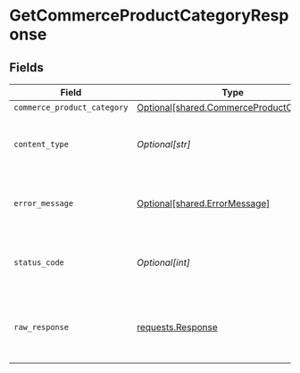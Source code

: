 # GetCommerceProductCategoryResponse


## Fields

| Field                                                                                          | Type                                                                                           | Required                                                                                       | Description                                                                                    |
| ---------------------------------------------------------------------------------------------- | ---------------------------------------------------------------------------------------------- | ---------------------------------------------------------------------------------------------- | ---------------------------------------------------------------------------------------------- |
| `commerce_product_category`                                                                    | [Optional[shared.CommerceProductCategory]](undefined/models/shared/commerceproductcategory.md) | :heavy_minus_sign:                                                                             | OK                                                                                             |
| `content_type`                                                                                 | *Optional[str]*                                                                                | :heavy_check_mark:                                                                             | HTTP response content type for this operation                                                  |
| `error_message`                                                                                | [Optional[shared.ErrorMessage]](undefined/models/shared/errormessage.md)                       | :heavy_minus_sign:                                                                             | Your API request was not properly authorized.                                                  |
| `status_code`                                                                                  | *Optional[int]*                                                                                | :heavy_check_mark:                                                                             | HTTP response status code for this operation                                                   |
| `raw_response`                                                                                 | [requests.Response](https://requests.readthedocs.io/en/latest/api/#requests.Response)          | :heavy_minus_sign:                                                                             | Raw HTTP response; suitable for custom response parsing                                        |
